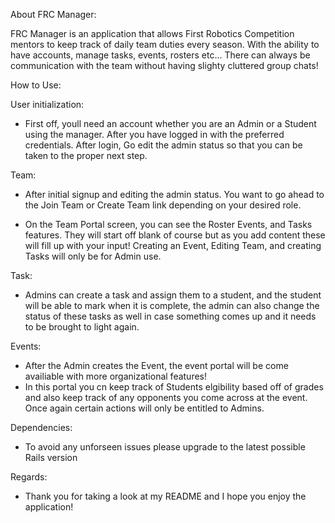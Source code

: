 About FRC Manager:

FRC Manager is an application that allows First Robotics Competition mentors to keep track of daily team duties every season. With the ability to have accounts, manage tasks, events, rosters etc... There can always be communication with the team without having slighty cluttered group chats!

How to Use:

User initialization:
- First off, youll need an account whether you are an Admin or a Student using the manager. After you have logged in with the preferred credentials. After login, Go edit the admin status so that you can be taken to the proper next step.

Team:
- After initial signup and editing the admin status. You want to go ahead to the Join Team or Create Team link depending on your desired role.

- On the Team Portal screen, you can see the Roster Events, and Tasks features. They will start off blank of course but as you add content these will fill up with your input! Creating an Event, Editing Team, and creating Tasks will only be for Admin use.

Task:
- Admins can create a task and assign them to a student, and the student will be able to mark when it is complete, the admin can also change the status of these tasks as well in case something comes up and it needs to be brought to light again.

Events: 
- After the Admin creates the Event, the event portal will be come availiable with more organizational features!
- In this portal you cn keep track of Students elgibility based off of grades and also keep track of any opponents you come across at the event. Once again certain actions will only be entitled to Admins.

Dependencies:
- To avoid any unforseen issues please upgrade to the latest possible Rails version

Regards:
- Thank you for taking a look at my README and I hope you enjoy the application!